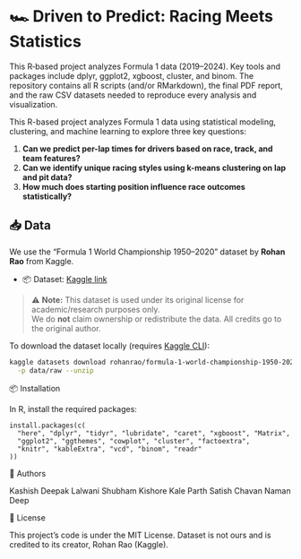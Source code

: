 # 🏎️ Driven to Predict: Racing Meets Statistics

This R‑based project analyzes Formula 1 data (2019–2024). Key tools and packages include dplyr, ggplot2, xgboost, cluster, and binom. The repository contains all R scripts (and/or RMarkdown), the final PDF report, and the raw CSV datasets needed to reproduce every analysis and visualization.

This R-based project analyzes Formula 1 data using statistical modeling, clustering, and machine learning to explore three key questions:

1. **Can we predict per-lap times for drivers based on race, track, and team features?**  
2. **Can we identify unique racing styles using k-means clustering on lap and pit data?**  
3. **How much does starting position influence race outcomes statistically?**


## 📥 Data

We use the “Formula 1 World Championship 1950–2020” dataset by **Rohan Rao** from Kaggle.

- 📦 Dataset: [Kaggle link](https://www.kaggle.com/datasets/rohanrao/formula-1-world-championship-1950-2020)

> ⚠️ **Note:** This dataset is used under its original license for academic/research purposes only.  
> We do **not** claim ownership or redistribute the data. All credits go to the original author.

To download the dataset locally (requires [Kaggle CLI](https://github.com/Kaggle/kaggle-api)):

```bash
kaggle datasets download rohanrao/formula-1-world-championship-1950-2020 \
  -p data/raw --unzip
```

📦 Installation

In R, install the required packages:
```{r}
install.packages(c(
  "here", "dplyr", "tidyr", "lubridate", "caret", "xgboost", "Matrix",
  "ggplot2", "ggthemes", "cowplot", "cluster", "factoextra",
  "knitr", "kableExtra", "vcd", "binom", "readr"
))
```

👥 Authors

Kashish Deepak Lalwani
Shubham Kishore Kale
Parth Satish Chavan
Naman Deep

📄 License

This project’s code is under the MIT License.
Dataset is not ours and is credited to its creator, Rohan Rao (Kaggle).
